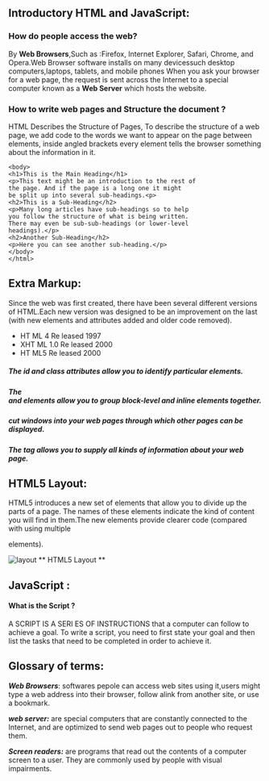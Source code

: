 
## Introductory HTML and JavaScript:
### How do people access the web?
By **Web Browsers**,Such as :Firefox, Internet Explorer, Safari,
Chrome, and Opera.Web Browser software installs on many devicessuch desktop computers,laptops, tablets, and mobile phones
When you ask your browser for a web page, the request is sent
across the Internet to a special computer known as a **Web Server** which hosts the website.

### How to write web pages and Structure the document ?
HTML Describes the Structure of Pages, To
describe the structure of a web page, we add code to the words we want to appear on the page between elements, inside angled brackets 
every element tells the browser something about the information in it.


``` <html>
<body>
<h1>This is the Main Heading</h1>
<p>This text might be an introduction to the rest of
the page. And if the page is a long one it might
be split up into several sub-headings.<p>
<h2>This is a Sub-Heading</h2>
<p>Many long articles have sub-headings so to help
you follow the structure of what is being written.
There may even be sub-sub-headings (or lower-level
headings).</p>
<h2>Another Sub-Heading</h2>
<p>Here you can see another sub-heading.</p>
</body>
</html> 
```


## Extra Markup: 
Since the web was first created, there have been several different versions of HTML.Each new version was designed to be an improvement on the last (with new elements and attributes added and older code
removed).

* HT ML 4 Re leased 1997
* XHT ML 1.0 Re leased 2000
* HT ML5 Re leased 2000

##### The id and class attributes allow you to identify particular elements.

##### The <div> and <span> elements allow you to group block-level and inline elements together.
##### <iframes> cut windows into your web pages through which other pages can be displayed.
##### The <meta> tag allows you to supply all kinds of information about your web page.

## HTML5 Layout: 
HTML5 introduces a new set of elements that allow you to divide up the parts of a page. The names of these elements indicate the kind of content you will find in them.The new elements provide clearer code (compared with using multiple <div> elements).

![layout ](https://static.packt-cdn.com/products/9781849694742/graphics/4742_02_04.jpg)
**  HTML5 Layout **


## JavaScript :
#### What is the Script ?
A SCRIPT IS A SERI ES OF INSTRUCTIONS that a computer can follow to achieve a goal. To write a script, you need to first state your goal and then list the tasks that need to be completed in order to achieve it.

















## Glossary of terms:
***Web Browsers***: softwares pepole can access web sites using it,users might type a web address into their browser, follow alink from another site, or use a bookmark.

***web server:*** are special computers that are constantly connected to the Internet, and are optimized to send web pages
out to people who request them.

***Screen readers:*** are programs that read out the contents of a computer screen to a user. They are commonly used by people with visual impairments.

